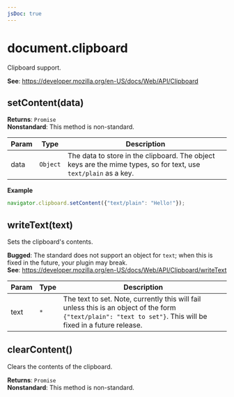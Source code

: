 ```yaml
---
jsDoc: true
---
```


<a name="clipboard" id="clipboard"></a>

# document.clipboard
Clipboard support.

**See**: https://developer.mozilla.org/en-US/docs/Web/API/Clipboard  


<JsDocParameters/>

<a name="clipboard-setcontent" id="clipboard-setcontent"></a>

## setContent(data)
**Returns**: `Promise`  
**Nonstandard**: This method is non-standard.  

| Param | Type | Description |
| --- | --- | --- |
| data | `Object` | The data to store in the clipboard. The object keys are the mime types, so for text, use `text/plain` as a key. |

**Example**  
```js
navigator.clipboard.setContent({"text/plain": "Hello!"});
```


<a name="clipboard-writetext" id="clipboard-writetext"></a>

## writeText(text)
Sets the clipboard's contents.

**Bugged**: The standard does not support an object for `text`; when this is fixed in the future, your plugin may break.  
**See**: https://developer.mozilla.org/en-US/docs/Web/API/Clipboard/writeText  

| Param | Type | Description |
| --- | --- | --- |
| text | `*` | The text to set. Note, currently this will fail unless this is an object of the form `{"text/plain": "text to set"}`. This will be fixed in a future release. |



<a name="clipboard-clearcontent" id="clipboard-clearcontent"></a>

## clearContent()
Clears the contents of the clipboard.

**Returns**: `Promise`  
**Nonstandard**: This method is non-standard.  

